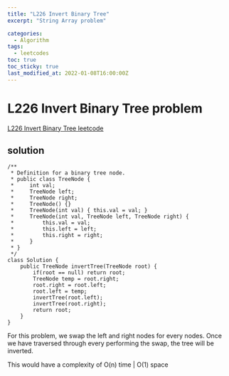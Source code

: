 ```yaml
---
title: "L226 Invert Binary Tree"
excerpt: "String Array problem"

categories:
  - Algorithm
tags:
  - leetcodes
toc: true
toc_sticky: true
last_modified_at: 2022-01-08T16:00:00Z
---
```


# L226 Invert Binary Tree problem 

[L226 Invert Binary Tree leetcode](https://leetcode.com/problems/invert-binary-tree/)

## solution

```
/**
 * Definition for a binary tree node.
 * public class TreeNode {
 *     int val;
 *     TreeNode left;
 *     TreeNode right;
 *     TreeNode() {}
 *     TreeNode(int val) { this.val = val; }
 *     TreeNode(int val, TreeNode left, TreeNode right) {
 *         this.val = val;
 *         this.left = left;
 *         this.right = right;
 *     }
 * }
 */
class Solution {
    public TreeNode invertTree(TreeNode root) {
        if(root == null) return root;
        TreeNode temp = root.right;
        root.right = root.left;
        root.left = temp;
        invertTree(root.left);
        invertTree(root.right);
        return root;
    }
}
```
For this problem, we swap the left and right nodes for every nodes. Once we have traversed through every performing the swap, the tree will be inverted.

This would have a complexity of O(n) time | O(1) space



